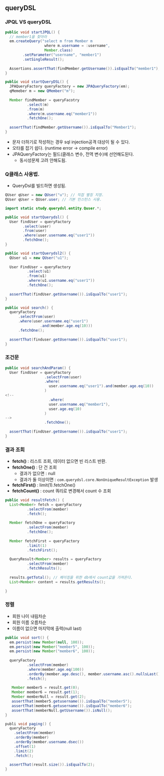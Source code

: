 ## queryDSL

### JPQL VS queryDSL

```java
public void startJPQL() {
  // member1을 찾아라
  em.createQuery("select m from Member m 
                  where m.username = :username",
                  Member.class)
        .setParameter("username", "member1")
        .setSingleResult();
        
  Assertions.assertThat(findMember.getUsername()).isEqualTo("member1");
}
```

```java
public void startQueryDSL() {
  JPAQueryFactory queryFactory = new JPAQueryFactory(em);
  qMemeber m = new QMember("m");
  
  Member findMember = queryFacotry
          .select(m)
          .from(m)
          .where(m.username.eq("member1"))
          .fetchOne();
          
  assertThat(findMember.getUsername()).isEqualTo("Member1");
}
```

- 문자 더하기로 작성하는 경우 sql injection공격 대상이 될 수 있다.
- 오타를 잡기 쉽다. (runtime error -> compile error)
- JPAQueryFactory는 필드(클래스 변수, 전역 변수)에 선언해도된다.
  + 동시성문제 고려 안해도됨.

### Q클래스 사용법.
- QueryDsl를 빌드하면 생성됨.

```java
QUser qUser = new QUser("u"); // 직접 별칭 지정.
QUser qUser = QUser.user; // 기본 인스턴스 사용.
```

```java
import static study.querydsl.entity.Quser.*;

public void startQuerydsl() {
  User findUser = queryFactory
        .select(user)
        .from(user)
        .where(user.username.eq("user1"))
        .fetchOne();
}

public void startQuerydsl2() {
  QUser u1 = new QUser("u1");
  
  User FindUser = queryFactory
          .select(u1)
          .from(u1)
          .where(u1.username.eq("user1"))
          .fetchOne();
          
  assertThat(findUser.getUsername()).isEqualTo("user1");
}

public void search() {
  queryFactory
      .selectFrom(user)
      .where(user.username.eq("user1")
                .and(member.age.eq(10)))
      .fetchOne();
      
  assertThat(finduser.getUsername()).isEqualTo("user1");
}
```

### 조건문
```java
public void searchAndParam() {
  User findUser = queryFactory
                  .selectFrom(user)
                  .where(
                    user.username.eq("user1").and(member.age.eq(10))
                  )
<!--                
                    .where(
                    user.username.eq("member1"),
                    user.age.eq(10)
                  ) 
-->
                  .fetchOne();
                  
  assertThat(findUser.getUsername()).isEqualTo("user1");
}
```

### 결과 조회
- **fetch()** : 리스트 조회, 데이터 없으면 빈 리스트 반환.
- **fetchOne()** : 단 건 조회
  + 결과가 없으면 : null
  + 결과가 둘 이상이면 : `com.querydsl.core.NonUniqueResultException` 발생
- **fetchFirst()** : limit(1).fetchOne()
- **fetchCount()** : count 쿼리로 변경해서 count 수 조회

```java
public void resultFetch() {
  List<Member> fetch = queryFactory
          .selectFrom(member)
          .fetch();
          
  Member fetchOne = queryFactory
          .selectFrom(member)
          .fetchOne();
  
  Member fetchFirst = queryFactory
          .limit(1)
          .fetchFirst();
          
  QueryResult<Member> results = queryFactory
          .selectFrom(member)
          .fetchResults();
          
  results.getTotal(); // 페이징을 위한 db에서 count값을 가져온다.
  List<Member> content = results.getResults(); 
          
}
```

### 정렬
- 회원 나이 내림차순
- 회원 이름 오름차순
- 이름이 없으면 마지막에 출력(null last)
```java
public void sort() {
  em.persist(new Member(null, 100));
  em.persist(new Member("member5", 100));
  em.persist(new Member("member6", 100));
  
  queryFactory
          .selectFrom(member)
          .where(member.age.eq(100))
          .orderBy(member.age.desc(), member.username.asc().nullsLast()) // nullsFirst
          .fetch();
          
   Member member5 = result.get(0);
   Member member6 = result.get(1);
   Member memberNull = result.get(2);
   assertThat(member5.getusername()).isEqualTo("member5");
   assertThat(member6.getusername()).isEqualTo("member6");
   assertThat(memberNull.getUsername()).isNull();
}

publi void paging() {
  queryFactory
    .selectFrom(member)
    .orderBy(member)
    .orderBy(member.username.dsec())
    .offset(1)
    .limit(2)
    .fetch();
    
  assertThat(result.size()).isEqualTo(2);
}
```
